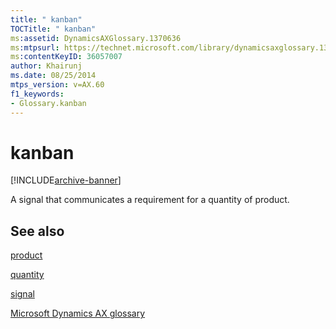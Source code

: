 ```yaml
---
title: " kanban"
TOCTitle: " kanban"
ms:assetid: DynamicsAXGlossary.1370636
ms:mtpsurl: https://technet.microsoft.com/library/dynamicsaxglossary.1370636(v=AX.60)
ms:contentKeyID: 36057007
author: Khairunj
ms.date: 08/25/2014
mtps_version: v=AX.60
f1_keywords:
- Glossary.kanban
---
```


# kanban


[!INCLUDE[archive-banner](includes/archive-banner.md)]

A signal that communicates a requirement for a quantity of product.

## See also

[product](product.md)

[quantity](quantity.md)

[signal](signal.md)

[Microsoft Dynamics AX glossary](glossary/microsoft-dynamics-ax-glossary.md)

  


